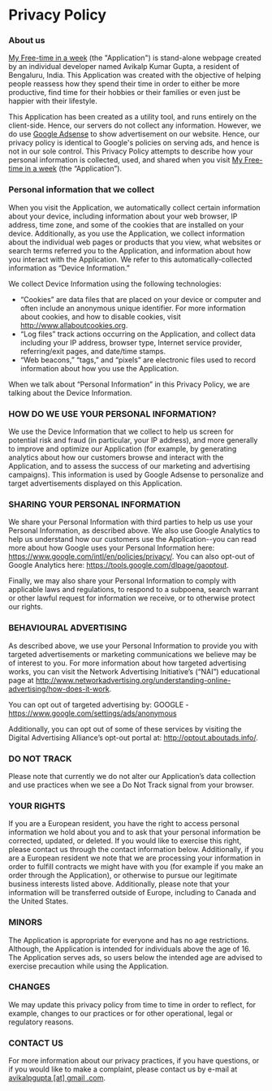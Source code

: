 # Privacy Policy

### About us

[My Free-time in a week](https://myfreetimeinaweek.in) (the "Application") is stand-alone webpage created by an individual developer named Avikalp Kumar Gupta, a resident of Bengaluru, India. This Application was created with the objective of helping people reassess how they spend their time in order to either be more productive, find time for their hobbies or their families or even just be happier with their lifestyle.

This Application has been created as a utility tool, and runs entirely on the client-side. Hence, our servers do not collect any information. However, we do use [Google Adsense](https://www.google.com/adsense/start/) to show advertisement on our website. Hence, our privacy policy is identical to Google's policies on serving ads, and hence is not in our sole control. This Privacy Policy attempts to describe how your personal information is collected, used, and shared when you visit [My Free-time in a week](https://myfreetimeinaweek.in) (the “Application”).

### Personal information that we collect

When you visit the Application, we automatically collect certain information about your device, including information about your web browser, IP address, time zone, and some of the cookies that are installed on your device. Additionally, as you use the Application, we collect information about the individual web pages or products that you view, what websites or search terms referred you to the Application, and information about how you interact with the Application. We refer to this automatically-collected information as “Device Information.”

We collect Device Information using the following technologies:

- “Cookies” are data files that are placed on your device or computer and often include an anonymous unique identifier. For more information about cookies, and how to disable cookies, visit http://www.allaboutcookies.org.
- “Log files” track actions occurring on the Application, and collect data including your IP address, browser type, Internet service provider, referring/exit pages, and date/time stamps.
- “Web beacons,” “tags,” and “pixels” are electronic files used to record information about how you use the Application.

When we talk about “Personal Information” in this Privacy Policy, we are talking about the Device Information.

### HOW DO WE USE YOUR PERSONAL INFORMATION?

We use the Device Information that we collect to help us screen for potential risk and fraud (in particular, your IP address), and more generally to improve and optimize our Application (for example, by generating analytics about how our customers browse and interact with the Application, and to assess the success of our marketing and advertising campaigns). This information is used by Google Adsense to personalize and target advertisements displayed on this Application.

### SHARING YOUR PERSONAL INFORMATION

We share your Personal Information with third parties to help us use your Personal Information, as described above. We also use Google Analytics to help us understand how our customers use the Application--you can read more about how Google uses your Personal Information here:  https://www.google.com/intl/en/policies/privacy/.  You can also opt-out of Google Analytics here:  https://tools.google.com/dlpage/gaoptout.

Finally, we may also share your Personal Information to comply with applicable laws and regulations, to respond to a subpoena, search warrant or other lawful request for information we receive, or to otherwise protect our rights.

### BEHAVIOURAL ADVERTISING
As described above, we use your Personal Information to provide you with targeted advertisements or marketing communications we believe may be of interest to you.  For more information about how targeted advertising works, you can visit the Network Advertising Initiative’s (“NAI”) educational page at http://www.networkadvertising.org/understanding-online-advertising/how-does-it-work.

You can opt out of targeted advertising by:
    GOOGLE - https://www.google.com/settings/ads/anonymous

Additionally, you can opt out of some of these services by visiting the Digital Advertising Alliance’s opt-out portal at:  http://optout.aboutads.info/.

### DO NOT TRACK
Please note that currently we do not alter our Application’s data collection and use practices when we see a Do Not Track signal from your browser.

### YOUR RIGHTS
If you are a European resident, you have the right to access personal information we hold about you and to ask that your personal information be corrected, updated, or deleted. If you would like to exercise this right, please contact us through the contact information below.
Additionally, if you are a European resident we note that we are processing your information in order to fulfill contracts we might have with you (for example if you make an order through the Application), or otherwise to pursue our legitimate business interests listed above.  Additionally, please note that your information will be transferred outside of Europe, including to Canada and the United States.

### MINORS
The Application is appropriate for everyone and has no age restrictions. Although, the Application is intended for individuals above the age of 16. The Application serves ads, so users below the intended age are advised to exercise precaution while using the Application.

### CHANGES
We may update this privacy policy from time to time in order to reflect, for example, changes to our practices or for other operational, legal or regulatory reasons.

### CONTACT US
For more information about our privacy practices, if you have questions, or if you would like to make a complaint, please contact us by e-mail at [avikalpgupta \[at\] gmail .com](mailto:avikalpgupta@gmail.com).